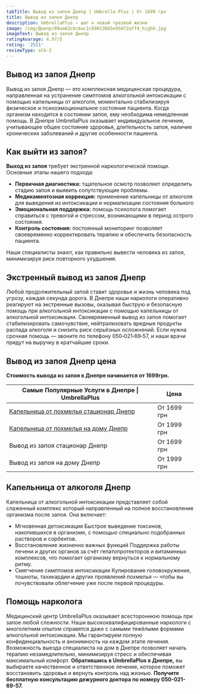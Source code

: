 ```yaml
---
tabTitle: Вывод из запоя Днепр | Umbrella Plus | От 1699 грн
title: Вывод из запоя Днепр
description: UmbrellaPlus — шаг к новой трезвой жизни
image: /img/Днепр/89aa62cbc6ac1c69813bb5e95072aff4_highX.jpg
imageText: Вывод из запоя Днепр
ratingAvarage: 4.97/5
rating: '2511'
reviewType: alk-2
---
```


## Вывод из запоя Днепр

Вывод из запоя Днепр — это комплексная медицинская процедура, направленная на устранение симптомов алкогольной интоксикации с помощью капельницы от алкоголя, моментально стабилизируя физическое и психоэмоциональное состояние пациента. Когда организм находится в состоянии запоя, ему необходима немедленная помощь. В Днепре UmbrellaPlus оказывает индивидуальное лечение, учитывающее общее состояние здоровья, длительность запоя, наличие хронических заболеваний и другие особенности пациента.

## Как выйти из запоя?

**Выход из запоя** требует экстренной наркологической помощи. Основные этапы нашего подхода:

* **Первичная диагностика:** тщательное осмотр позволяет определить стадию запоя и выявить сопутствующие проблемы.
* **Медикаментозная коррекция:** применение капельницы от алкоголя для выведения из интоксикации и нормализации состояния больного
* **Эмоциональная поддержка:** помощь психолога помогает справиться с тревогой и стрессом, возникающими в период острого состояния.
* **Контроль состояния:** постоянный мониторинг позволяет своевременно корректировать терапию и обеспечить безопасность пациента.

Наши специалисты знают, как правильно вывести человека из запоя, минимизируя риск повторного ухудшения.

## Экстренный вывод из запоя Днепр

Любой продолжительный запой ставит здоровье и жизнь человека под угрозу, каждая секунда дорога. В Днепре наши наркологи оперативно реагируют на экстренные вызовы, оказывая быструю и безопасную помощь при алкогольной интоксикации с помощью капельницы от алкогольной интоксикации. Своевременный вывод из запоя помогает стабилизировать самочувствие, нейтрализовать вредные продукты распада алкоголя и снизить риск серьёзных осложнений. Если нужна срочная помощь — звоните по телефону 050‑021‑69‑57, и наши врачи придут на выручку в кратчайшие сроки.

## Вывод из запоя Днепр цена

**Стоимость вывода из запоя в Днепре начинается от 1699грн.**

| Самые Популярные Услуги в Днепре \| UmbrellaPlus                                                                | Цена        |
| --------------------------------------------------------------------------------------------------------------- | ----------- |
| [Капельница от похмелья стационар Днепр](https://umbrella-plus.com.ua/dnepr/kapelnica_ot_alkogola_dnepr/)       | От 1699 грн |
| [Капельница от похмелья на дому Днепр](https://umbrella-plus.com.ua/dnepr/kapelnica_ot_alkogola_na-domy-dnepr/) | От 1999 грн |
| Вывод из запоя стационар Днепр                                                                                  | От 1699 грн |
| Вывод из запоя на дому Днепр                                                                                    | От 1999 грн |

## Капельница от алкоголя Днепр

Капельница от алкогольной интоксикации представляет собой слаженный комплекс который направленный на полное восстановление организма после запоя. Она включает:

* Мгновенная детоксикация
   Быстрое выведение токсинов, накопившихся в организме, с помощью специально подобранных растворов и сорбентов. 
* Восстановление жизненно важных функций
   Поддержка работы печени и других органов за счёт гепатопротекторов и витаминных комплексов, что помогает организму вернуться к нормальному ритму. 
* Смягчение симптомов интоксикации
   Купирование головокружения, тошноты, тахикардии и других проявлений похмелья — чтобы вы почувствовали облегчение уже после первой процедуры. 

## Помощь нарколога

Медицинский центр UmbrellaPlus оказывает всестороннюю помощь при запое любой сложности. Наши высококвалифицированные наркологи с многолетним опытом справятся даже с самыми тяжёлыми формами алкогольной интоксикации. Мы гарантируем полную конфиденциальность и анонимность на каждом этапе лечения. Возможность выезда специалиста на дом в Днепре позволяет начать терапию незамедлительно, минимизируя стресс и обеспечивая максимальный комфорт. **Обратившись в UmbrellaPlus в Днепре,** вы выбираете качественное и ответственное лечение, которое поможет восстановить здоровье и вернуть контроль над жизнью. **Получите бесплатную консультацию дежурного доктора по номеру 050-021-69-57.**
